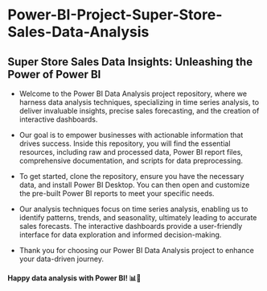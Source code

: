 # Power-BI-Project-Super-Store-Sales-Data-Analysis

## Super Store Sales Data Insights: Unleashing the Power of Power BI

* Welcome to the Power BI Data Analysis project repository, where we harness data analysis techniques, specializing in time series analysis, to deliver invaluable insights, precise sales forecasting, and the creation of interactive dashboards.

* Our goal is to empower businesses with actionable information that drives success. Inside this repository, you will find the essential resources, including raw and processed data, Power BI report files, comprehensive documentation, and scripts for data preprocessing.

* To get started, clone the repository, ensure you have the necessary data, and install Power BI Desktop. You can then open and customize the pre-built Power BI reports to meet your specific needs.

* Our analysis techniques focus on time series analysis, enabling us to identify patterns, trends, and seasonality, ultimately leading to accurate sales forecasts. The interactive dashboards provide a user-friendly interface for data exploration and informed decision-making.

* Thank you for choosing our Power BI Data Analysis project to enhance your data-driven journey.

#### Happy data analysis with Power BI! 📊🚀
